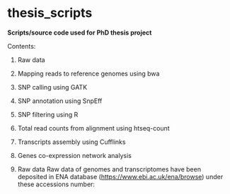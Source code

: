 # thesis_scripts
**Scripts/source code used for PhD thesis project**

Contents:

1. Raw data
2. Mapping reads to reference genomes using bwa
3. SNP calling using GATK
4. SNP annotation using SnpEff
5. SNP filtering using R
6. Total read counts from alignment using htseq-count
7. Transcripts assembly using Cufflinks
8. Genes co-expression network analysis



1. Raw data
Raw data of genomes and transcriptomes have been deposited in ENA database (https://www.ebi.ac.uk/ena/browse) under these accessions number:

